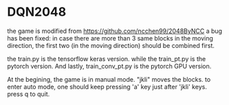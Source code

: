 # DQN2048
the game is modified from https://github.com/ncchen99/2048ByNCC
a bug has been fixed: in case there are more than 3 same blocks in the moving direction, the first two (in the moving direction) should be combined first.

the train.py is the tensorflow keras version. while the train_pt.py is the pytorch version. And lastly, train_conv_pt.py is the pytorch GPU version.

At the begining, the game is in manual mode. "jkli" moves the blocks.
to enter auto mode, one should keep pressing 'a' key just after 'jkli' keys.
press q to quit.
